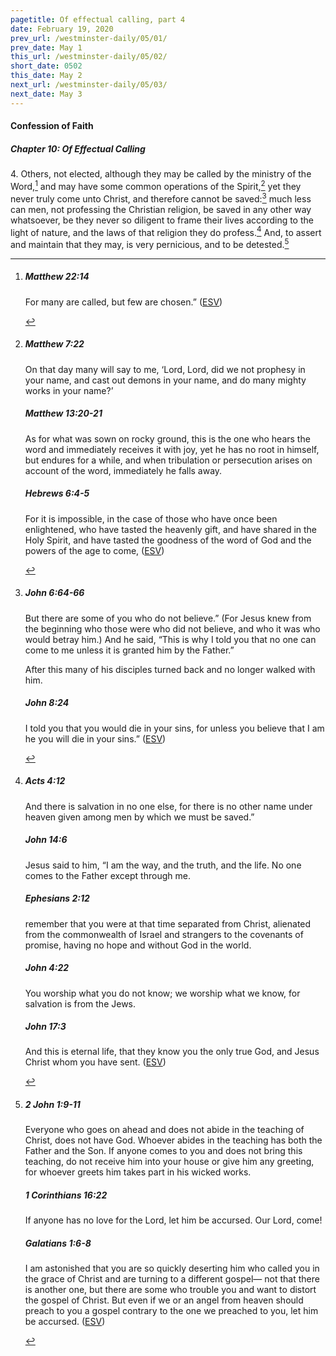 ```yaml
---
pagetitle: Of effectual calling, part 4
date: February 19, 2020
prev_url: /westminster-daily/05/01/
prev_date: May 1
this_url: /westminster-daily/05/02/
short_date: 0502
this_date: May 2
next_url: /westminster-daily/05/03/
next_date: May 3
---
```


#### Confession of Faith

##### Chapter 10: Of Effectual Calling

4\. Others, not elected, although they may be called by the ministry of the Word,[^fnref:wcf1] and may have some common operations of the Spirit,[^fnref:wcf2] yet they never truly come unto Christ, and therefore cannot be saved:[^fnref:wcf3] much less can men, not professing the Christian religion, be saved in any other way whatsoever, be they never so diligent to frame their lives according to the light of nature, and the laws of that religion they do profess.[^fnref:wcf4] And, to assert and maintain that they may, is very pernicious, and to be detested.[^fnref:wcf5]

[^fnref:wcf1]: <div class="esv"><h5>Matthew 22:14</h5> <div class="esv-text"><p id="p40022014.01-1"><span class="woc">For many are called, but few are chosen.&#8221;</span>  (<a href="http://www.esv.org" class="copyright">ESV</a>)</p> </div> </div>

[^fnref:wcf2]: <div class="esv"><h5>Matthew 7:22</h5> <div class="esv-text"><p id="p40007022.01-1"><span class="woc">On that day many will say to me, &#8216;Lord, Lord, did we not prophesy in your name, and cast out demons in your name, and do many mighty works in your name?&#8217;</span></p> </div><h5>Matthew 13:20-21</h5> <div class="esv-text"><p id="p40013020.01-2"><span class="woc">As for what was sown on rocky ground, this is the one who hears the word and immediately receives it with joy,</span> <span class="woc">yet he has no root in himself, but endures for a while, and when tribulation or persecution arises on account of the word, immediately he falls away.</span></p> </div><h5>Hebrews 6:4-5</h5> <div class="esv-text"><p id="p58006004.01-3">For it is impossible, in the case of those who have once been enlightened, who have tasted the heavenly gift, and have shared in the Holy Spirit, and have tasted the goodness of the word of God and the powers of the age to come,  (<a href="http://www.esv.org" class="copyright">ESV</a>)</p> </div> </div>

[^fnref:wcf3]: <div class="esv"><h5>John 6:64-66</h5> <div class="esv-text"><p id="p43006064.01-1"><span class="woc">But there are some of you who do not believe.&#8221;</span> (For Jesus knew from the beginning who those were who did not believe, and who it was who would betray him.) And he said, <span class="woc">&#8220;This is why I told you that no one can come to me unless it is granted him by the Father.&#8221;</span></p>  <p id="p43006066.01-1">After this many of his disciples turned back and no longer walked with him.</p> </div><h5>John 8:24</h5> <div class="esv-text"><p id="p43008024.01-2"><span class="woc">I told you that you would die in your sins, for unless you believe that I am he you will die in your sins.&#8221;</span>  (<a href="http://www.esv.org" class="copyright">ESV</a>)</p> </div> </div>

[^fnref:wcf4]: <div class="esv"><h5>Acts 4:12</h5> <div class="esv-text"><p id="p44004012.01-1">And there is salvation in no one else, for there is no other name under heaven given among men by which we must be saved.&#8221;</p> </div><h5>John 14:6</h5> <div class="esv-text"><p id="p43014006.01-2">Jesus said to him, <span class="woc">&#8220;I am the way, and the truth, and the life. No one comes to the Father except through me.</span></p> </div><h5>Ephesians 2:12</h5> <div class="esv-text"><p id="p49002012.01-3">remember that you were at that time separated from Christ, alienated from the commonwealth of Israel and strangers to the covenants of promise, having no hope and without God in the world.</p> </div><h5>John 4:22</h5> <div class="esv-text"><p id="p43004022.01-4"><span class="woc">You worship what you do not know; we worship what we know, for salvation is from the Jews.</span></p> </div><h5>John 17:3</h5> <div class="esv-text"><p id="p43017003.01-5"><span class="woc">And this is eternal life, that they know you the only true God, and Jesus Christ whom you have sent.</span>  (<a href="http://www.esv.org" class="copyright">ESV</a>)</p> </div> </div>

[^fnref:wcf5]: <div class="esv"><h5>2 John 1:9-11</h5> <div class="esv-text"><p id="p63001009.01-1">Everyone who goes on ahead and does not abide in the teaching of Christ, does not have God. Whoever abides in the teaching has both the Father and the Son. If anyone comes to you and does not bring this teaching, do not receive him into your house or give him any greeting, for whoever greets him takes part in his wicked works.</p> </div><h5>1 Corinthians 16:22</h5> <div class="esv-text"><p id="p46016022.01-2">If anyone has no love for the Lord, let him be accursed. Our Lord, come!</p> </div><h5>Galatians 1:6-8</h5> <div class="esv-text"> <p id="p48001006.04-3">I am astonished that you are so quickly deserting him who called you in the grace of Christ and are turning to a different gospel&#8212; not that there is another one, but there are some who trouble you and want to distort the gospel of Christ. But even if we or an angel from heaven should preach to you a gospel contrary to the one we preached to you, let him be accursed.  (<a href="http://www.esv.org" class="copyright">ESV</a>)</p> </div> </div>

